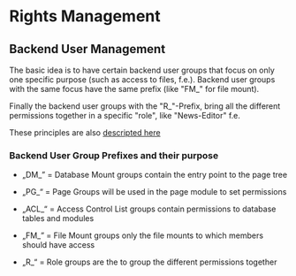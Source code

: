 # Rights Management

## Backend User Management

The basic idea is to have certain backend user groups that focus on only one specific purpose (such as access to files, f.e.).
Backend user groups with the same focus have the same prefix (like "FM_" for file mount).

Finally the backend user groups with the "R_"-Prefix, bring all the different permissions together in a specific "role", like "News-Editor" f.e.

These principles are also [descripted here](https://typo3worx.eu/2017/02/typo3-backend-user-management/)

### Backend User Group Prefixes and their purpose
- „DM_” = Database Mount groups contain the entry point to the page tree

- „PG_“ = Page Groups will be used in the page module to set permissions

- „ACL_“ = Access Control List groups contain permissions to database tables and modules

- „FM_” = File Mount groups only the file mounts to which members should have access

- „R_“ = Role groups are the to group the different permissions together
